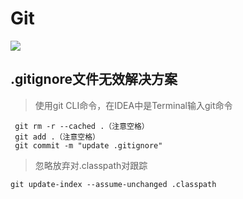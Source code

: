 # Git

[![](https://img.shields.io/badge/Git-zbsilent-brightgreen)](Https://github.com/zbsilent)

## .gitignore文件无效解决方案

> 使用git CLI命令，在IDEA中是Terminal输入git命令

```text
 git rm -r --cached .（注意空格）
 git add .（注意空格）
 git commit -m "update .gitignore"
```

> 忽略放弃对.classpath对跟踪

```text
git update-index --assume-unchanged .classpath
```

